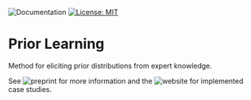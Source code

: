 ![Documentation](https://github.com/florence-bockting/PriorLearning/actions/workflows/docs.yml/badge.svg)
[![License: MIT](https://img.shields.io/badge/License-MIT-red.svg)](https://opensource.org/licenses/MIT)

# Prior Learning
Method for eliciting prior distributions from expert knowledge.

See ![preprint](https://arxiv.org/abs/2308.11672) for more information and the ![website](https://florence-bockting.github.io/PriorLearning/) for implemented case studies.
